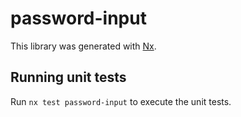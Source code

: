 # password-input

This library was generated with [Nx](https://nx.dev).

## Running unit tests

Run `nx test password-input` to execute the unit tests.
